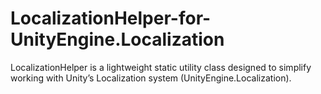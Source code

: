 # LocalizationHelper-for-UnityEngine.Localization
LocalizationHelper is a lightweight static utility class designed to simplify working with Unity’s Localization system (UnityEngine.Localization).
